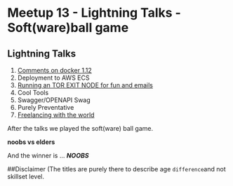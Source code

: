 # Meetup 13 - Lightning Talks - Soft(ware)ball game

## Lightning Talks

1. [Comments on docker 1.12](https://github.com/devstaff-crete/meetup13-LightningTalks-SoftwareballGame/blob/master/presentations/docker1.12.lt.devstaff.pdf)
2. Deployment to AWS ECS 
3. [Running an TOR EXIT NODE for fun and emails]( https://blog.daknob.net/running-a-tor-exit-node-for-fun-and-e-mails/)
4. Cool Tools
5. Swagger/OPENAPI Swag
6. Purely Preventative
7. [Freelancing with the world](https://github.com/devstaff-crete/meetup13-LightningTalks-SoftwareballGame/blob/master/presentations/lightingTalks-Freelancer.pdf)

After the talks we played the soft(ware) ball game.

**noobs vs elders**

And the winner is ... ***NOOBS***

##Disclaimer
(The titles are purely there to describe age `difference`and not skillset level.
